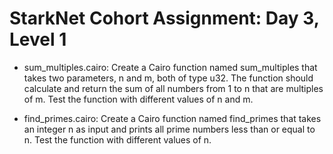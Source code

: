 # StarkNet Cohort Assignment: Day 3, Level 1

- sum_multiples.cairo: Create a Cairo function named sum_multiples that takes two parameters, n and m, both of type u32. The function should calculate and return the sum of all numbers from 1 to n that are multiples of m. Test the function with different values of n and m.

- find_primes.cairo: Create a Cairo function named find_primes that takes an integer n as input and prints all prime numbers less than or equal to n. Test the function with different values of n.

